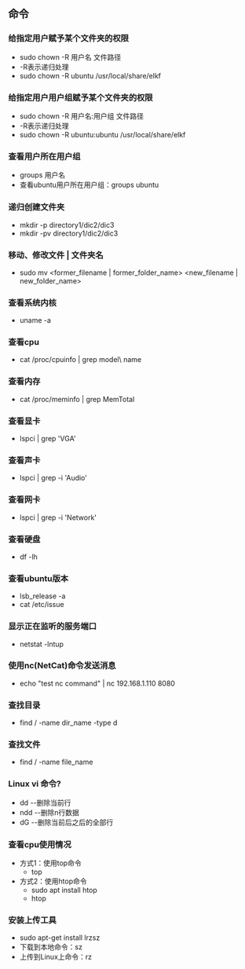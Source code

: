 ## 命令

### 给指定用户赋予某个文件夹的权限
* sudo chown -R 用户名 文件路径
* -R表示递归处理
* sudo chown -R ubuntu /usr/local/share/elkf

### 给指定用户用户组赋予某个文件夹的权限
* sudo chown -R 用户名:用户组 文件路径
* -R表示递归处理
* sudo chown -R ubuntu:ubuntu /usr/local/share/elkf

### 查看用户所在用户组
* groups 用户名
* 查看ubuntu用户所在用户组：groups ubuntu

### 递归创建文件夹
* mkdir -p directory1/dic2/dic3
* mkdir -pv directory1/dic2/dic3

### 移动、修改文件 | 文件夹名
* sudo mv <former_filename | former_folder_name> <new_filename | new_folder_name>

### 查看系统内核
* uname -a

### 查看cpu
* cat /proc/cpuinfo | grep model\ name

### 查看内存
* cat /proc/meminfo | grep MemTotal

### 查看显卡
* lspci | grep 'VGA'

### 查看声卡
* lspci | grep -i 'Audio'

### 查看网卡
* lspci | grep -i 'Network'

### 查看硬盘
* df -lh

### 查看ubuntu版本
* lsb_release -a
* cat /etc/issue

### 显示正在监听的服务端口
* netstat -lntup

### 使用nc(NetCat)命令发送消息
* echo "test nc command" | nc 192.168.1.110 8080

### 查找目录
* find / -name dir_name -type d

### 查找文件
* find / -name file_name

### Linux vi 命令?
* dd  --删除当前行
* ndd  --删除n行数据
* dG  --删除当前后之后的全部行

### 查看cpu使用情况
* 方式1：使用top命令
    * top
* 方式2：使用htop命令
    * sudo apt install htop
    * htop

### 安装上传工具
* sudo apt-get install lrzsz
* 下载到本地命令：sz
* 上传到Linux上命令：rz


